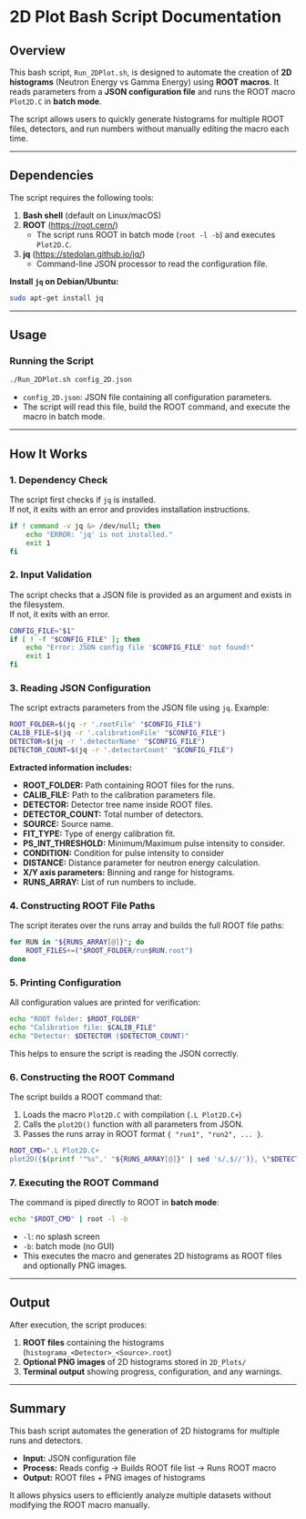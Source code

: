 # 2D Plot Bash Script Documentation

## Overview

This bash script, `Run_2DPlot.sh`, is designed to automate the creation of **2D histograms** (Neutron Energy vs Gamma Energy) using **ROOT macros**. It reads parameters from a **JSON configuration file** and runs the ROOT macro `Plot2D.C` in **batch mode**.

The script allows users to quickly generate histograms for multiple ROOT files, detectors, and run numbers without manually editing the macro each time.

---

## Dependencies

The script requires the following tools:

1. **Bash shell** (default on Linux/macOS)
2. **ROOT** (https://root.cern/)
   - The script runs ROOT in batch mode (`root -l -b`) and executes `Plot2D.C`.
3. **jq** (https://stedolan.github.io/jq/)
   - Command-line JSON processor to read the configuration file.

**Install `jq` on Debian/Ubuntu:**
```bash
sudo apt-get install jq
```

---

## Usage

### Running the Script
```bash
./Run_2DPlot.sh config_2D.json
```

- `config_2D.json`: JSON file containing all configuration parameters.
- The script will read this file, build the ROOT command, and execute the macro in batch mode.

---

## How It Works

### 1. Dependency Check

The script first checks if `jq` is installed.  
If not, it exits with an error and provides installation instructions.

```bash
if ! command -v jq &> /dev/null; then
    echo "ERROR: 'jq' is not installed."
    exit 1
fi
```

### 2. Input Validation

The script checks that a JSON file is provided as an argument and exists in the filesystem.  
If not, it exits with an error.

```bash
CONFIG_FILE="$1"
if [ ! -f "$CONFIG_FILE" ]; then
    echo "Error: JSON config file '$CONFIG_FILE' not found!"
    exit 1
fi
```

### 3. Reading JSON Configuration

The script extracts parameters from the JSON file using `jq`. Example:

```bash
ROOT_FOLDER=$(jq -r '.rootFile' "$CONFIG_FILE")
CALIB_FILE=$(jq -r '.calibrationFile' "$CONFIG_FILE")
DETECTOR=$(jq -r '.detectorName' "$CONFIG_FILE")
DETECTOR_COUNT=$(jq -r '.detectorCount' "$CONFIG_FILE")
```

**Extracted information includes:**

- **ROOT_FOLDER:** Path containing ROOT files for the runs.
- **CALIB_FILE:** Path to the calibration parameters file.
- **DETECTOR:** Detector tree name inside ROOT files.
- **DETECTOR_COUNT:** Total number of detectors.
- **SOURCE:** Source name.
- **FIT_TYPE:** Type of energy calibration fit.
- **PS_INT_THRESHOLD:** Minimum/Maximum pulse intensity to consider.
- **CONDITION:** Condition for pulse intensity to consider
- **DISTANCE:** Distance parameter for neutron energy calculation.
- **X/Y axis parameters:** Binning and range for histograms.
- **RUNS_ARRAY:** List of run numbers to include.

### 4. Constructing ROOT File Paths

The script iterates over the runs array and builds the full ROOT file paths:

```bash
for RUN in "${RUNS_ARRAY[@]}"; do
    ROOT_FILES+=("$ROOT_FOLDER/run$RUN.root")
done
```

### 5. Printing Configuration

All configuration values are printed for verification:

```bash
echo "ROOT folder: $ROOT_FOLDER"
echo "Calibration file: $CALIB_FILE"
echo "Detector: $DETECTOR ($DETECTOR_COUNT)"
```

This helps to ensure the script is reading the JSON correctly.

### 6. Constructing the ROOT Command

The script builds a ROOT command that:

1. Loads the macro `Plot2D.C` with compilation (`.L Plot2D.C+`)
2. Calls the `plot2D()` function with all parameters from JSON.
3. Passes the runs array in ROOT format `{ "run1", "run2", ... }`.

```bash
ROOT_CMD=".L Plot2D.C+
plot2D({$(printf '"%s",' "${RUNS_ARRAY[@]}" | sed 's/,$//')}, \"$DETECTOR\", $DETECTOR_COUNT, \"$SOURCE\", \"$FIT_TYPE\", ...);"
```

### 7. Executing the ROOT Command

The command is piped directly to ROOT in **batch mode**:

```bash
echo "$ROOT_CMD" | root -l -b
```

- `-l`: no splash screen
- `-b`: batch mode (no GUI)
- This executes the macro and generates 2D histograms as ROOT files and optionally PNG images.

---

## Output

After execution, the script produces:

1. **ROOT files** containing the histograms (`histograma_<Detector>_<Source>.root`)
2. **Optional PNG images** of 2D histograms stored in `2D_Plots/`
3. **Terminal output** showing progress, configuration, and any warnings.

---

## Summary

This bash script automates the generation of 2D histograms for multiple runs and detectors.  

- **Input:** JSON configuration file  
- **Process:** Reads config → Builds ROOT file list → Runs ROOT macro  
- **Output:** ROOT files + PNG images of histograms  

It allows physics users to efficiently analyze multiple datasets without modifying the ROOT macro manually.
